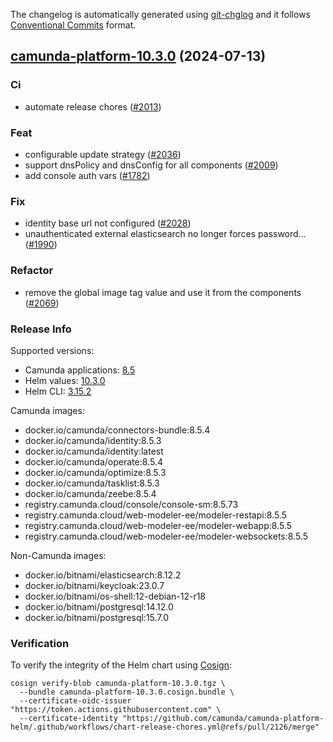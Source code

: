 The changelog is automatically generated using [git-chglog](https://github.com/git-chglog/git-chglog)
and it follows [Conventional Commits](https://www.conventionalcommits.org/en/v1.0.0/) format.


<a name="camunda-platform-10.3.0"></a>
## [camunda-platform-10.3.0](https://github.com/camunda/camunda-platform-helm/releases/tag/camunda-platform-10.3.0) (2024-07-13)

### Ci

* automate release chores ([#2013](https://github.com/camunda/camunda-platform-helm/issues/2013))

### Feat

* configurable update strategy ([#2036](https://github.com/camunda/camunda-platform-helm/issues/2036))
* support dnsPolicy and dnsConfig for all components ([#2009](https://github.com/camunda/camunda-platform-helm/issues/2009))
* add console auth vars ([#1782](https://github.com/camunda/camunda-platform-helm/issues/1782))

### Fix

* identity base url not configured ([#2028](https://github.com/camunda/camunda-platform-helm/issues/2028))
* unauthenticated external elasticsearch no longer forces password… ([#1990](https://github.com/camunda/camunda-platform-helm/issues/1990))

### Refactor

* remove the global image tag value and use it from the components ([#2069](https://github.com/camunda/camunda-platform-helm/issues/2069))

### Release Info

Supported versions:

- Camunda applications: [8.5](https://github.com/camunda/camunda-platform/releases?q=tag%3A8.5&expanded=true)
- Helm values: [10.3.0](https://artifacthub.io/packages/helm/camunda/camunda-platform/10.3.0#parameters)
- Helm CLI: [3.15.2](https://github.com/helm/helm/releases/tag/v3.15.2)

Camunda images:

- docker.io/camunda/connectors-bundle:8.5.4
- docker.io/camunda/identity:8.5.3
- docker.io/camunda/identity:latest
- docker.io/camunda/operate:8.5.4
- docker.io/camunda/optimize:8.5.3
- docker.io/camunda/tasklist:8.5.3
- docker.io/camunda/zeebe:8.5.4
- registry.camunda.cloud/console/console-sm:8.5.73
- registry.camunda.cloud/web-modeler-ee/modeler-restapi:8.5.5
- registry.camunda.cloud/web-modeler-ee/modeler-webapp:8.5.5
- registry.camunda.cloud/web-modeler-ee/modeler-websockets:8.5.5

Non-Camunda images:

- docker.io/bitnami/elasticsearch:8.12.2
- docker.io/bitnami/keycloak:23.0.7
- docker.io/bitnami/os-shell:12-debian-12-r18
- docker.io/bitnami/postgresql:14.12.0
- docker.io/bitnami/postgresql:15.7.0

### Verification

To verify the integrity of the Helm chart using [Cosign](https://docs.sigstore.dev/signing/quickstart/):

```shell
cosign verify-blob camunda-platform-10.3.0.tgz \
  --bundle camunda-platform-10.3.0.cosign.bundle \
  --certificate-oidc-issuer "https://token.actions.githubusercontent.com" \
  --certificate-identity "https://github.com/camunda/camunda-platform-helm/.github/workflows/chart-release-chores.yml@refs/pull/2126/merge"
```
